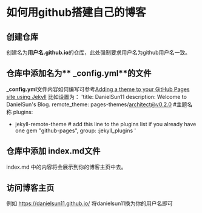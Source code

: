 # 如何用github搭建自己的博客
## 创建仓库
创建名为**用户名.github.io**的仓库，此处强制要求用户名为github用户名一致。
## 仓库中添加名为** _config.yml**的文件
**_config.yml**文件内容如何编写可参考[Adding a theme to your GitHub Pages site using Jekyll](https://docs.github.com/en/pages/setting-up-a-github-pages-site-with-jekyll/adding-a-theme-to-your-github-pages-site-using-jekyll)
比如设置为：
'title: DanielSun11
description: Welcome to DanielSun's Blog.
remote_theme: pages-themes/architect@v0.2.0 #主题名称
plugins:
- jekyll-remote-theme # add this line to the plugins list if you already have one
gem "github-pages", group: :jekyll_plugins '
## 仓库中添加 index.md文件
index.md 中的内容将会展示到你的博客主页中去。
## 访问博客主页
例如 <https://danielsun11.github.io/> 将danielsun11换为你的用户名即可
